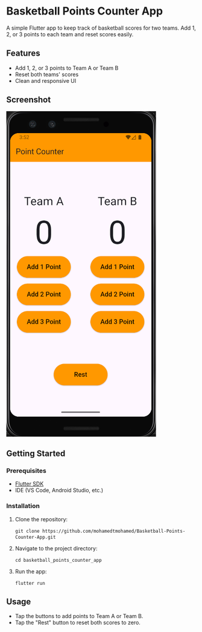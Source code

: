# Basketball Points Counter App

A simple Flutter app to keep track of basketball scores for two teams. Add 1, 2, or 3 points to each team and reset scores easily.

## Features

- Add 1, 2, or 3 points to Team A or Team B
- Reset both teams' scores
- Clean and responsive UI

## Screenshot

![App Screenshot](screenshot.png)

## Getting Started

### Prerequisites

- [Flutter SDK](https://flutter.dev/docs/get-started/install)
- IDE (VS Code, Android Studio, etc.)

### Installation

1. Clone the repository:
    ```
    git clone https://github.com/mohamedtmohamed/Basketball-Points-Counter-App.git
    ```
2. Navigate to the project directory:
    ```
    cd basketball_points_counter_app
    ```
3. Run the app:
    ```
    flutter run
    ```

## Usage

- Tap the buttons to add points to Team A or Team B.
- Tap the "Rest" button to reset both scores to zero.